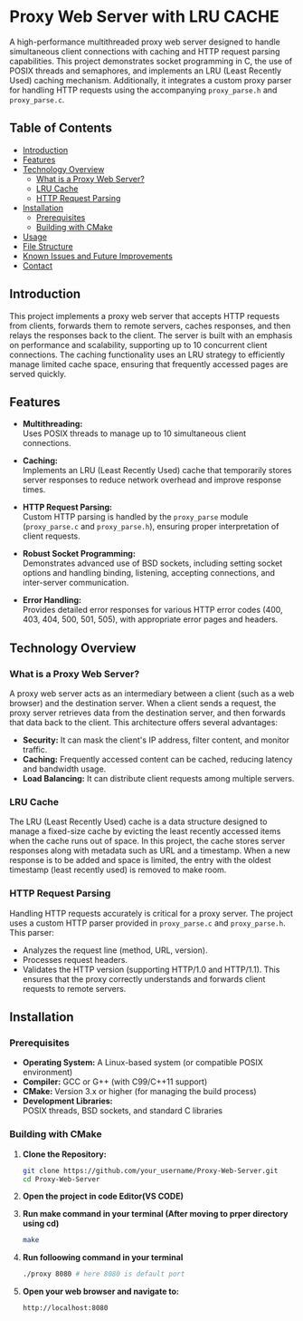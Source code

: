 # Proxy Web Server with LRU CACHE

A high-performance multithreaded proxy web server designed to handle simultaneous client connections with caching and HTTP request parsing capabilities. This project demonstrates socket programming in C, the use of POSIX threads and semaphores, and implements an LRU (Least Recently Used) caching mechanism. Additionally, it integrates a custom proxy parser for handling HTTP requests using the accompanying `proxy_parse.h` and `proxy_parse.c`.

## Table of Contents

- [Introduction](#introduction)
- [Features](#features)
- [Technology Overview](#technology-overview)
  - [What is a Proxy Web Server?](#what-is-a-proxy-web-server)
  - [LRU Cache](#lru-cache)
  - [HTTP Request Parsing](#http-request-parsing)
- [Installation](#installation)
  - [Prerequisites](#prerequisites)
  - [Building with CMake](#building-with-cmake)
- [Usage](#usage)
- [File Structure](#file-structure)
- [Known Issues and Future Improvements](#known-issues-and-future-improvements)
- [Contact](#contact)

## Introduction

This project implements a proxy web server that accepts HTTP requests from clients, forwards them to remote servers, caches responses, and then relays the responses back to the client. The server is built with an emphasis on performance and scalability, supporting up to 10 concurrent client connections. The caching functionality uses an LRU strategy to efficiently manage limited cache space, ensuring that frequently accessed pages are served quickly.

## Features

- **Multithreading:**  
  Uses POSIX threads to manage up to 10 simultaneous client connections.
  
- **Caching:**  
  Implements an LRU (Least Recently Used) cache that temporarily stores server responses to reduce network overhead and improve response times.
  
- **HTTP Request Parsing:**  
  Custom HTTP parsing is handled by the `proxy_parse` module (`proxy_parse.c` and `proxy_parse.h`), ensuring proper interpretation of client requests.
  
- **Robust Socket Programming:**  
  Demonstrates advanced use of BSD sockets, including setting socket options and handling binding, listening, accepting connections, and inter-server communication.
  
- **Error Handling:**  
  Provides detailed error responses for various HTTP error codes (400, 403, 404, 500, 501, 505), with appropriate error pages and headers.
  

## Technology Overview

### What is a Proxy Web Server?

A proxy web server acts as an intermediary between a client (such as a web browser) and the destination server. When a client sends a request, the proxy server retrieves data from the destination server, and then forwards that data back to the client. This architecture offers several advantages:
- **Security:** It can mask the client's IP address, filter content, and monitor traffic.
- **Caching:** Frequently accessed content can be cached, reducing latency and bandwidth usage.
- **Load Balancing:** It can distribute client requests among multiple servers.

### LRU Cache

The LRU (Least Recently Used) cache is a data structure designed to manage a fixed-size cache by evicting the least recently accessed items when the cache runs out of space. In this project, the cache stores server responses along with metadata such as URL and a timestamp. When a new response is to be added and space is limited, the entry with the oldest timestamp (least recently used) is removed to make room.

### HTTP Request Parsing

Handling HTTP requests accurately is critical for a proxy server. The project uses a custom HTTP parser provided in `proxy_parse.c` and `proxy_parse.h`. This parser:
- Analyzes the request line (method, URL, version).
- Processes request headers.
- Validates the HTTP version (supporting HTTP/1.0 and HTTP/1.1).
This ensures that the proxy correctly understands and forwards client requests to remote servers.

## Installation

### Prerequisites

- **Operating System:** A Linux-based system (or compatible POSIX environment)
- **Compiler:** GCC or G++ (with C99/C++11 support)
- **CMake:** Version 3.x or higher (for managing the build process)
- **Development Libraries:**  
  POSIX threads, BSD sockets, and standard C libraries

### Building with CMake

1. **Clone the Repository:**

   ```bash
   git clone https://github.com/your_username/Proxy-Web-Server.git
   cd Proxy-Web-Server

2. **Open the project in code Editor(VS CODE)**
   
3. **Run make command in your terminal (After moving to prper directory using cd)**
   
     ```bash
     make
3. **Run folloowing command in your terminal**
   
    ```bash
    ./proxy 8080 # here 8080 is default port
    
5.  **Open your web browser and navigate to:**
    
     ```bash
     http://localhost:8080

